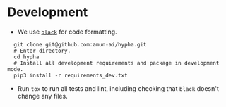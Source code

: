 # Development

- We use [`black`](https://github.com/ambv/black) for code formatting.

```
  git clone git@github.com:amun-ai/hypha.git
  # Enter directory.
  cd hypha
  # Install all development requirements and package in development mode.
  pip3 install -r requirements_dev.txt
```

- Run `tox` to run all tests and lint, including checking that `black` doesn't change any files.
